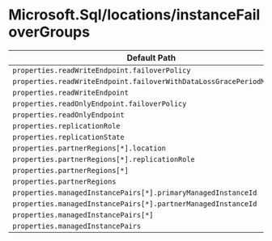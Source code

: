 # Microsoft.Sql/locations/instanceFailoverGroups

| Default Path | Alias |
|---|---|
| `properties.readWriteEndpoint.failoverPolicy` | `Microsoft.Sql/locations/instanceFailoverGroups/readWriteEndpoint.failoverPolicy` |
| `properties.readWriteEndpoint.failoverWithDataLossGracePeriodMinutes` | `Microsoft.Sql/locations/instanceFailoverGroups/readWriteEndpoint.failoverWithDataLossGracePeriodMinutes` |
| `properties.readWriteEndpoint` | `Microsoft.Sql/locations/instanceFailoverGroups/readWriteEndpoint` |
| `properties.readOnlyEndpoint.failoverPolicy` | `Microsoft.Sql/locations/instanceFailoverGroups/readOnlyEndpoint.failoverPolicy` |
| `properties.readOnlyEndpoint` | `Microsoft.Sql/locations/instanceFailoverGroups/readOnlyEndpoint` |
| `properties.replicationRole` | `Microsoft.Sql/locations/instanceFailoverGroups/replicationRole` |
| `properties.replicationState` | `Microsoft.Sql/locations/instanceFailoverGroups/replicationState` |
| `properties.partnerRegions[*].location` | `Microsoft.Sql/locations/instanceFailoverGroups/partnerRegions[*].location` |
| `properties.partnerRegions[*].replicationRole` | `Microsoft.Sql/locations/instanceFailoverGroups/partnerRegions[*].replicationRole` |
| `properties.partnerRegions[*]` | `Microsoft.Sql/locations/instanceFailoverGroups/partnerRegions[*]` |
| `properties.partnerRegions` | `Microsoft.Sql/locations/instanceFailoverGroups/partnerRegions` |
| `properties.managedInstancePairs[*].primaryManagedInstanceId` | `Microsoft.Sql/locations/instanceFailoverGroups/managedInstancePairs[*].primaryManagedInstanceId` |
| `properties.managedInstancePairs[*].partnerManagedInstanceId` | `Microsoft.Sql/locations/instanceFailoverGroups/managedInstancePairs[*].partnerManagedInstanceId` |
| `properties.managedInstancePairs[*]` | `Microsoft.Sql/locations/instanceFailoverGroups/managedInstancePairs[*]` |
| `properties.managedInstancePairs` | `Microsoft.Sql/locations/instanceFailoverGroups/managedInstancePairs` |

